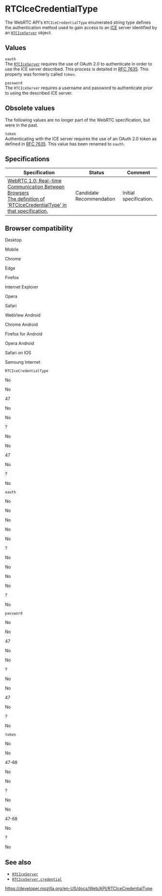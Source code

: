 RTCIceCredentialType
====================

The WebRTC API's `RTCIceCredentialType` enumerated string type defines the authentication method used to gain access to an [ICE](https://developer.mozilla.org/en-US/docs/Glossary/ICE) server identified by an [`RTCIceServer`](rtciceserver) object.

Values
------

`oauth`  
The [`RTCIceServer`](rtciceserver) requires the use of OAuth 2.0 to authenticate in order to use the ICE server described. This process is detailed in [RFC 7635](https://tools.ietf.org/html/rfc7635). This property was formerly called `token`.

`password`  
The `RTCIceServer` requires a username and password to authenticate prior to using the described ICE server.

Obsolete values
---------------

The following values are no longer part of the WebRTC specification, but were in the past.

`token`  
Authenticating with the ICE server requires the use of an OAuth 2.0 token as defined in [RFC 7635](https://tools.ietf.org/html/rfc7635). This value has been renamed to `oauth`.

Specifications
--------------

<table><thead><tr class="header"><th>Specification</th><th>Status</th><th>Comment</th></tr></thead><tbody><tr class="odd"><td><a href="https://w3c.github.io/webrtc-pc/#dom-rtcicecredentialtype">WebRTC 1.0: Real-time Communication Between Browsers<br />
<span class="small">The definition of 'RTCIceCredentialType' in that specification.</span></a></td><td><span class="spec-cr">Candidate Recommendation</span></td><td>Initial specification.</td></tr></tbody></table>

Browser compatibility
---------------------

Desktop

Mobile

Chrome

Edge

Firefox

Internet Explorer

Opera

Safari

WebView Android

Chrome Android

Firefox for Android

Opera Android

Safari on IOS

Samsung Internet

`RTCIceCredentialType`

No

No

47

No

No

?

No

No

47

No

?

No

`oauth`

No

No

No

No

No

?

No

No

No

No

?

No

`password`

No

No

47

No

No

?

No

No

47

No

?

No

`token`

No

No

47-68

No

No

?

No

No

47-68

No

?

No

See also
--------

-   [`RTCIceServer`](rtciceserver)
-   [`RTCIceServer.credential`](rtciceserver/credential)

<a href="https://developer.mozilla.org/en-US/docs/Web/API/RTCIceCredentialType" class="_attribution-link">https://developer.mozilla.org/en-US/docs/Web/API/RTCIceCredentialType</a>
